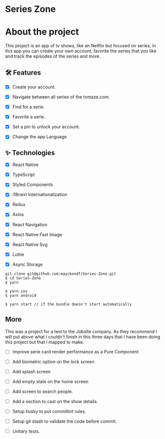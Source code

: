 # Series Zone

# About the project
This project is an app of tv shows, like an Netflix but focused on series, in this app you can create your own account, favorite the series that you like and track the episodes of the series and more.

## 🛠️ Features

-   [x] Create your account.
-   [x] Navigate between all series of the tvmaze.com.
-   [x] Find for a serie.
-   [x] Favorite a serie.
-   [x] Set a pin to unlock your account.
-   [x] Change the app Language


## ✨ Technologies

-   [x] React Native
-   [x] TypeScript
-   [x] Styled Components
-   [x] i18next Internationalization
-   [x] Redux
-   [x] Axios
-   [x] React Navigation
-   [x] React Native Fast Image
-   [x] React Native Svg
-   [x] Lottie
-   [x] Async Storage


```
git clone git@github.com:mayckondf/Series-Zone.git
$ cd Series-Zone
$ yarn

$ yarn ios
$ yarn android

$ yarn start // if the bundle doesn't start automatically 
```

## More

This was a project for a test to the Jobsite company.
As they recommend I will put above what I couldn't finish in this three days that I have been doing this project but that I mapped to make.

-   [ ] Improve serie card render performance as a Pure Component
-   [ ] Add biometric option on the lock screen
-   [ ] Add splash screen
-   [ ] Add empty state on the home screen
-   [ ] Add screen to search people.
-   [ ] Add a section to cast on the show details.
-   [ ] Setup husky to put commitlint rules.
-   [ ] Setup git stash to validate the code before commit.
-   [ ] Unitary tests.


